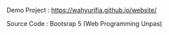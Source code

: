 Demo Project :
https://wahyurifia.github.io/website/

Source Code :
Bootsrap 5 (Web Programming Unpas)
